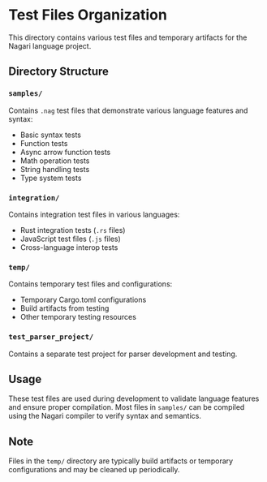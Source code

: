 # Test Files Organization

This directory contains various test files and temporary artifacts for the Nagari language project.

## Directory Structure

### `samples/`
Contains `.nag` test files that demonstrate various language features and syntax:
- Basic syntax tests
- Function tests
- Async arrow function tests
- Math operation tests
- String handling tests
- Type system tests

### `integration/`
Contains integration test files in various languages:
- Rust integration tests (`.rs` files)
- JavaScript test files (`.js` files)
- Cross-language interop tests

### `temp/`
Contains temporary test files and configurations:
- Temporary Cargo.toml configurations
- Build artifacts from testing
- Other temporary testing resources

### `test_parser_project/`
Contains a separate test project for parser development and testing.

## Usage

These test files are used during development to validate language features and ensure proper compilation. Most files in `samples/` can be compiled using the Nagari compiler to verify syntax and semantics.

## Note

Files in the `temp/` directory are typically build artifacts or temporary configurations and may be cleaned up periodically.
